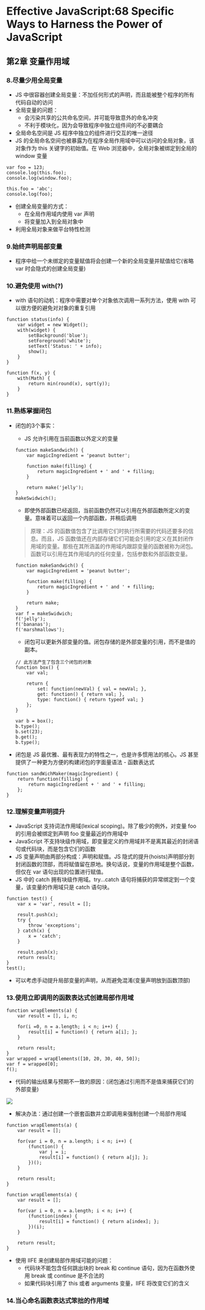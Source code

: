 # Effective JavaScript:68 Specific Ways to Harness the Power of JavaScript

## 第2章 变量作用域

### 8.尽量少用全局变量
* JS 中很容器创建全局变量：不加任何形式的声明，而且能被整个程序的所有代码自动的访问
* 全局变量的问题：
    - 会污染共享的公共命名空间，并可能导致意外的命名冲突
    - 不利于模块化，因为会导致程序中独立组件间的不必要耦合
* 全局命名空间是 JS 程序中独立的组件进行交互的唯一途径
* JS 的全局命名空间也被暴露为在程序全局作用域中可以访问的全局对象，该对象作为 this 关键字的初始值。在 Web 浏览器中，全局对象被绑定到全局的 window 变量
```JS
var foo = 123;
console.log(this.foo);
console.log(window.foo);

this.foo = 'abc';
console.log(foo);
```
* 创建全局变量的方式：
    - 在全局作用域内使用 var 声明
    - 将变量加入到全局对象中
* 利用全局对象来做平台特性检测

### 9.始终声明局部变量
* 程序中给一个未绑定的变量赋值将会创建一个新的全局变量并赋值给它(省略 var 时会隐式的创建全局变量)

### 10.避免使用 with(?)
* with 语句的动机：程序中需要对单个对象依次调用一系列方法，使用 with 可以很方便的避免对对象的重复引用
```JS
function status(info) {
    var widget = new Widget();
    with(widget) {
        setBackground('blue');
        setForeground('white');
        setText('Status: ' + info);
        show();
    }
}

function f(x, y) {
    with(Math) {
        return min(round(x), sqrt(y));
    }
}
```

### 11.熟练掌握闭包
* 闭包的3个事实：
    - JS 允许引用在当前函数以外定义的变量
    ```JS
    function makeSandwich() {
        var magicIngredient = 'peanut butter';

        function make(filling) {
            return magicIngredient + ' and ' + filling;
        }

        return make('jelly');
    }
    makeSwidwich();
    ```
    - 即使外部函数已经返回，当前函数仍然可以引用在外部函数所定义的变量。意味着可以返回一个内部函数，并稍后调用
    > 原理：JS 的函数值包含了比调用它们时执行所需要的代码还要多的信息。而且，JS 函数值还在内部存储它们可能会引用的定义在其封闭作用域的变量。那些在其所涵盖的作用域内跟踪变量的函数被称为闭包。
    > 函数可以引用在其作用域内的任何变量，包括参数和外部函数变量。
    
    ```JS
    function makeSandwich() {
        var magicIngredient = 'peanut butter';

        function make(filling) {
            return magicIngredient + ' and ' + filling;
        }

        return make;
    }
    var f = makeSwidwich;
    f('jelly');
    f('bananas');
    f('marshmallows');
    ```
    - 闭包可以更新外部变量的值。闭包存储的是外部变量的引用，而不是值的副本。
    ```JS
    // 此方法产生了包含三个闭包的对象
    function box() {
        var val;

        return {
            set: function(newVal) { val = newVal; },
            get: function() { return val; },
            type: function() { return typeof val; }
        };
    }

    var b = box();
    b.type();
    b.set(23);
    b.get();
    b.type();
    ```
* 闭包是 JS 最优雅、最有表现力的特性之一，也是许多惯用法的核心。JS 甚至提供了一种更为方便的构建闭包的字面量语法 - 函数表达式
```JS
function sandWichMaker(magicIngredient) {
    return function(filling) {
        return magicIngredient + ' and ' + filling;
    };
}
```

### 12.理解变量声明提升
* JavaScript 支持词法作用域(lexical scoping)。除了极少的例外，对变量 foo 的引用会被绑定到声明 foo 变量最近的作用域中
* JavaScript 不支持块级作用域，即变量定义的作用域并不是离其最近的封闭语句或代码块，而是包含它们的函数
* JS 变量声明由两部分构成：声明和赋值。JS 隐式的提升(hoists)声明部分到封闭函数的顶部，而将赋值留在原地。换句话说，变量的作用域是整个函数，但仅在 var 语句出现的位置进行赋值。
* JS 中的 catch 拥有块级作用域。try...catch 语句将捕获的异常绑定到一个变量，该变量的作用域只是 catch 语句块。
```JS
function test() {
    var x = 'var', result = [];

    result.push(x);
    try {
        throw 'exceptions';
    } catch(x) {
        x = 'catch';
    }

    result.push(x);
    return result;
}
test();
```
* 可以考虑手动提升局部变量的声明，从而避免混淆(变量声明放到函数顶部)

### 13.使用立即调用的函数表达式创建局部作用域
```JS
function wrapElements(a) {
    var result = [], i, n;

    for(i =0, n = a.length; i < n; i++) {
        result[i] = function() { return a[i]; };
    }

    return result;
}
var wrapped = wrapElements([10, 20, 30, 40, 50]);
var f = wrapped[0];
f();
```

* 代码的输出结果与预期不一致的原因：(闭包通过引用而不是值来捕获它们的外部变量)

![](./files/iife-closure.png)

* 解决办法：通过创建一个嵌套函数并立即调用来强制创建一个局部作用域
```JS
function wrapElements(a) {
    var result = [];

    for(var i = 0, n = a.length; i < n; i++) {
        (function() {
            var j = i;
            result[i] = function() { return a[j]; };
        })();
    }

    return result;
}

function wrapElements(a) {
    var result = [];

    for(var i = 0, n = a.length; i < n; i++) {
        (function(index) {
            result[i] = function() { return a[index]; };
        })(i);
    }

    return result;
}
```

* 使用 IIFE 来创建局部作用域可能的问题：
    - 代码块不能包含任何跳出块的 break 和 continue 语句，因为在函数外使用 break 或 continue 是不合法的
    - 如果代码块引用了 this 或者 arguments 变量，IIFE 将改变它们的含义

### 14.当心命名函数表达式笨拙的作用域